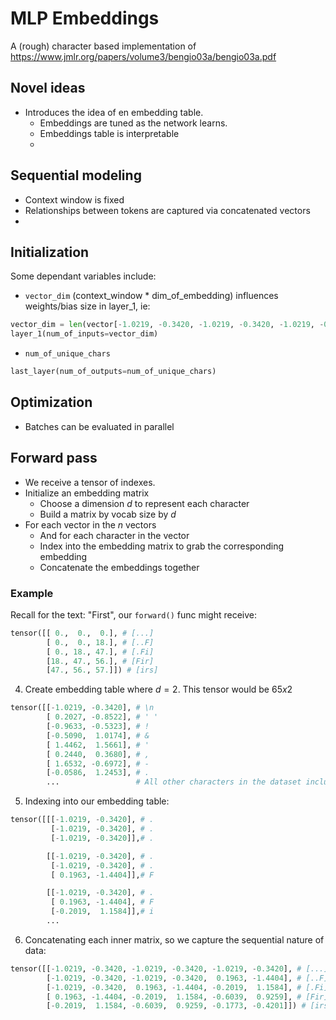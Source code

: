 # MLP Embeddings 

A (rough) character based implementation of https://www.jmlr.org/papers/volume3/bengio03a/bengio03a.pdf

## Novel ideas

- Introduces the idea of en embedding table.
  - Embeddings are tuned as the network learns.
  - Embeddings table is interpretable
  - 
## Sequential modeling

- Context window is fixed
- Relationships between tokens are captured via concatenated vectors
- 
## Initialization

Some dependant variables include:

- `vector_dim` (context_window * dim_of_embedding) influences weights/bias size in layer_1, ie:
```python 
vector_dim = len(vector[-1.0219, -0.3420, -1.0219, -0.3420, -1.0219, -0.3420])
layer_1(num_of_inputs=vector_dim)
```
- `num_of_unique_chars`
```python
last_layer(num_of_outputs=num_of_unique_chars)
```

## Optimization

- Batches can be evaluated in parallel


## Forward pass

- We receive a tensor of indexes.
- Initialize an embedding matrix 
  - Choose a dimension $d$ to represent each character 
  - Build a matrix by vocab size by $d$
- For each vector in the $n$ vectors
  - And for each character in the vector
  - Index into the embedding matrix to grab the corresponding embedding
  - Concatenate the embeddings together

### Example

Recall for the text: "First", our `forward()` func might receive:

```python
tensor([[ 0.,  0.,  0.], # [...]
        [ 0.,  0., 18.], # [..F]
        [ 0., 18., 47.], # [.Fi]
        [18., 47., 56.], # [Fir]
        [47., 56., 57.]]) # [irs]
```

4. Create embedding table where $d=2$. This tensor would be $65x2$
```python
tensor([[-1.0219, -0.3420], # \n
        [ 0.2027, -0.8522], # ' '
        [-0.9633, -0.5323], # !
        [-0.5090,  1.0174], # &
        [ 1.4462,  1.5661], # '
        [ 0.2440,  0.3680], # ,
        [ 1.6532, -0.6972], # - 
        [-0.0586,  1.2453], # .
        ...                 # All other characters in the dataset including ABC...
```
5. Indexing into our embedding table:
```python
tensor([[[-1.0219, -0.3420], # .
         [-1.0219, -0.3420], # .
         [-1.0219, -0.3420]],# .

        [[-1.0219, -0.3420], # .
         [-1.0219, -0.3420], # .
         [ 0.1963, -1.4404]],# F

        [[-1.0219, -0.3420], # .
         [ 0.1963, -1.4404], # F
         [-0.2019,  1.1584]],# i
        ...
```
6. Concatenating each inner matrix, so we capture the sequential nature of data:

```python
tensor([[-1.0219, -0.3420, -1.0219, -0.3420, -1.0219, -0.3420], # [...]  / Batch 1
        [-1.0219, -0.3420, -1.0219, -0.3420,  0.1963, -1.4404], # [..F]  / Batch 2
        [-1.0219, -0.3420,  0.1963, -1.4404, -0.2019,  1.1584], # [.Fi]  / Batch 3
        [ 0.1963, -1.4404, -0.2019,  1.1584, -0.6039,  0.9259], # [Fir]  / Batch 4
        [-0.2019,  1.1584, -0.6039,  0.9259, -0.1773, -0.4201]]) # [irs] / Batch 5
``` 
